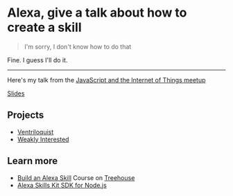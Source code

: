 # Alexa, give a talk about how to create a skill
> I'm sorry, I don't know how to do that

Fine.  I guess I'll do it.

----

Here's my talk from the [JavaScript and the Internet of Things meetup](https://www.meetup.com/JavaScript-and-the-Internet-of-Things/events/241809705/)

[Slides](https://docs.google.com/presentation/d/1VQBhc2xVbn7TVLEfCAs7rG3CByPYj_seW4BEAQY77tc/edit?usp=sharing)

## Projects
* [Ventriloquist](https://github.com/craigsdennis/ventriloquist)
* [Weakly Interested](https://github.com/craigsdennis/weakly)

## Learn more
* [Build an Alexa Skill](https://teamtreehouse.com/alexa) Course on [Treehouse](https://teamtreehouse.com)
* [Alexa Skills Kit SDK for Node.js](https://github.com/alexa/alexa-skills-kit-sdk-for-nodejs)
